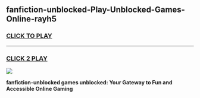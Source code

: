 
## fanfiction-unblocked-Play-Unblocked-Games-Online-rayh5
<h3>
<a href="https://premium76.site?title=fanfiction-unblocked&ref=25A">CLICK TO PLAY</a></h3>
<hr>

<h3>
<a href="https://premium76.site?title=fanfiction-unblocked&ref=25A">CLICK 2 PLAY</a>
  
</h3>

<a href="https://premium76.site?title=fanfiction-unblocked&ref=25A"><img src="https://clearcache.store/games.png"></a>


**fanfiction-unblocked games unblocked: Your Gateway to Fun and Accessible Online Gaming**
